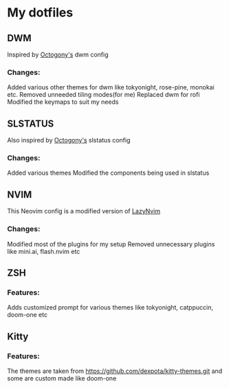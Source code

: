 # My dotfiles

## DWM

Inspired by [Octogony's](https://github.com/octagony/dwm-config-files.git) dwm config
### Changes:
Added various other themes for dwm like tokyonight, rose-pine, monokai etc.
Removed unneeded tiling modes(for me)
Replaced dwm for rofi
Modified the keymaps to suit my needs


## SLSTATUS

Also inspired by [Octogony's](https://github.com/octagony/dwm-config-files.git) slstatus config
### Changes: 
Added various themes
Modified the components being used in slstatus

## NVIM

This Neovim config is a modified version of [LazyNvim](https://www.lazyvim.org)

### Changes:

Modified most of the plugins for my setup
Removed unnecessary plugins like mini.ai, flash.nvim etc

## ZSH

### Features: 
Adds customized prompt for various themes like tokyonight, catppuccin, doom-one etc

## Kitty

### Features: 
The themes are taken from https://github.com/dexpota/kitty-themes.git and some are custom made like doom-one
